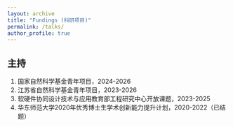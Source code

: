 ```yaml
---
layout: archive
title: "Fundings (科研项目)"
permalink: /talks/
author_profile: true
---
```


主持
---------------
1. 国家自然科学基金青年项目，2024-2026
2. 江苏省自然科学基金青年项目，2023-2026
3. 软硬件协同设计技术与应用教育部工程研究中心开放课题，2023-2025
4. 华东师范大学2020年优秀博士生学术创新能力提升计划，2020-2022（已结题）


